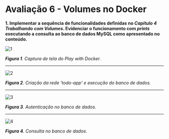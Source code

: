 # Avaliação 6 - Volumes no Docker
**1. Implementar a sequência de funcionalidades definidas no *Capitulo 4 Trabalhando com Volumes*. Evidenciar o funcionamento com *prints* executando a consulta ao banco de dados MySQL como apresentado no conteúdo.**

![1](https://github.com/PabloBF/asr_tele/assets/55034604/88dd8e57-595a-478a-bb8f-8e6c55785836)

***Figura 1**. Captura de tela do Play with Docker.*

---

![2](https://github.com/PabloBF/asr_tele/assets/55034604/d799851b-2e0f-44fc-a5c1-8f80903a976f)

***Figura 2**. Criação da rede 'todo-app' e execução do banco de dados.*

---

![3](https://github.com/PabloBF/asr_tele/assets/55034604/5e1a4a61-44e7-4a18-95c0-b5d612a0829f)

***Figura 3**. Autenticação no banco de dados.*

---

![4](https://github.com/PabloBF/asr_tele/assets/55034604/395e842b-8773-4519-8db0-f1fd6f12808a)

***Figura 4**. Consulta no banco de dados.*
